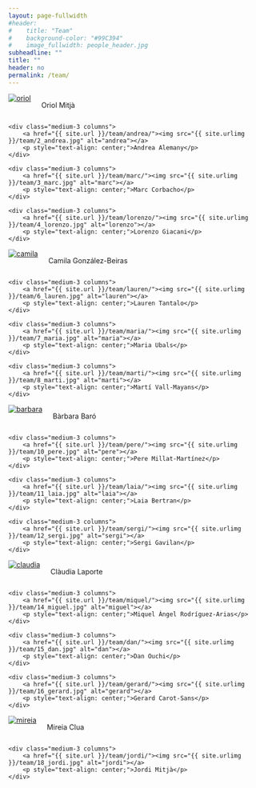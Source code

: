```yaml
---
layout: page-fullwidth
#header:
#    title: "Team"
#    background-color: "#99C394"
#    image_fullwidth: people_header.jpg
subheadline: ""
title: ""
header: no
permalink: /team/
---
```


<div class="row t30">
	<div class="medium-3 columns">
		<a href="{{ site.url }}/team/oriol/"><img src="{{ site.urlimg }}/team/1_oriol.jpg" alt="oriol"></a>
		<p style="text-align: center;">Oriol Mitjà</p>
	</div>

	<div class="medium-3 columns">
		<a href="{{ site.url }}/team/andrea/"><img src="{{ site.urlimg }}/team/2_andrea.jpg" alt="andrea"></a>
		<p style="text-align: center;">Andrea Alemany</p>
	</div>

	<div class="medium-3 columns">
		<a href="{{ site.url }}/team/marc/"><img src="{{ site.urlimg }}/team/3_marc.jpg" alt="marc"></a>
		<p style="text-align: center;">Marc Corbacho</p>
	</div>

	<div class="medium-3 columns">
		<a href="{{ site.url }}/team/lorenzo/"><img src="{{ site.urlimg }}/team/4_lorenzo.jpg" alt="lorenzo"></a>
		<p style="text-align: center;">Lorenzo Giacani</p>
	</div>
</div>

<div class="row t30">
	<div class="medium-3 columns">
		<a href="{{ site.url }}/team/camila/"><img src="{{ site.urlimg }}/team/5_camila.jpg" alt="camila"></a>
		<p style="text-align: center;">Camila González-Beiras</p>
	</div>

	<div class="medium-3 columns">
		<a href="{{ site.url }}/team/lauren/"><img src="{{ site.urlimg }}/team/6_lauren.jpg" alt="lauren"></a>
		<p style="text-align: center;">Lauren Tantalo</p>
	</div>

	<div class="medium-3 columns">
		<a href="{{ site.url }}/team/maria/"><img src="{{ site.urlimg }}/team/7_maria.jpg" alt="maria"></a>
		<p style="text-align: center;">Maria Ubals</p>
	</div>

	<div class="medium-3 columns">
		<a href="{{ site.url }}/team/marti/"><img src="{{ site.urlimg }}/team/8_marti.jpg" alt="marti"></a>
		<p style="text-align: center;">Martí Vall-Mayans</p>
	</div>
</div>

<div class="row t30">
	<div class="medium-3 columns">
		<a href="{{ site.url }}/team/barbara/"><img src="{{ site.urlimg }}/team/9_barbara.jpg" alt="barbara"></a>
		<p style="text-align: center;">Bàrbara Baró</p>
	</div>

	<div class="medium-3 columns">
		<a href="{{ site.url }}/team/pere/"><img src="{{ site.urlimg }}/team/10_pere.jpg" alt="pere"></a>
		<p style="text-align: center;">Pere Millat-Martínez</p>
	</div>

	<div class="medium-3 columns">
		<a href="{{ site.url }}/team/laia/"><img src="{{ site.urlimg }}/team/11_laia.jpg" alt="laia"></a>
		<p style="text-align: center;">Laia Bertran</p>
	</div>

	<div class="medium-3 columns">
		<a href="{{ site.url }}/team/sergi/"><img src="{{ site.urlimg }}/team/12_sergi.jpg" alt="sergi"></a>
		<p style="text-align: center;">Sergi Gavilan</p>
	</div>
</div>

<div class="row t30">
	<div class="medium-3 columns">
		<a href="{{ site.url }}/team/claudia/"><img src="{{ site.urlimg }}/team/13_claudia.jpg" alt="claudia"></a>
		<p style="text-align: center;">Clàudia Laporte</p>
	</div>

	<div class="medium-3 columns">
		<a href="{{ site.url }}/team/miquel/"><img src="{{ site.urlimg }}/team/14_miguel.jpg" alt="miguel"></a>
		<p style="text-align: center;">Miquel Àngel Rodríguez-Arias</p>
	</div>

	<div class="medium-3 columns">
		<a href="{{ site.url }}/team/dan/"><img src="{{ site.urlimg }}/team/15_dan.jpg" alt="dan"></a>
		<p style="text-align: center;">Dan Ouchi</p>
	</div>

	<div class="medium-3 columns">
		<a href="{{ site.url }}/team/gerard/"><img src="{{ site.urlimg }}/team/16_gerard.jpg" alt="gerard"></a>
		<p style="text-align: center;">Gerard Carot-Sans</p>
	</div>
</div>

<div class="row t30">
	<div class="medium-3 columns">
		<a href="{{ site.url }}/team/mireia/"><img src="{{ site.urlimg }}/team/17_mireia.jpg" alt="mireia"></a>
		<p style="text-align: center;">Mireia Clua</p>
	</div>

	<div class="medium-3 columns">
		<a href="{{ site.url }}/team/jordi/"><img src="{{ site.urlimg }}/team/18_jordi.jpg" alt="jordi"></a>
		<p style="text-align: center;">Jordi Mitjà</p>
	</div>

</div>
